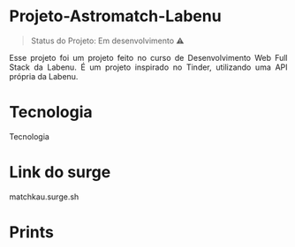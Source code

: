 # Projeto-Astromatch-Labenu

> Status do Projeto: Em desenvolvimento :warning:


<p align="justify"> Esse projeto foi um projeto feito no curso de Desenvolvimento Web Full Stack da Labenu. É um projeto inspirado no Tinder, utilizando uma API própria da Labenu.
 </p>


<h1 align="justify"> Tecnologia </h1>Tecnologia



<h1 align="justify"> Link do surge </h1>

<p align="justify"> matchkau.surge.sh </p>

<h1 align="justify"> Prints </h1>


